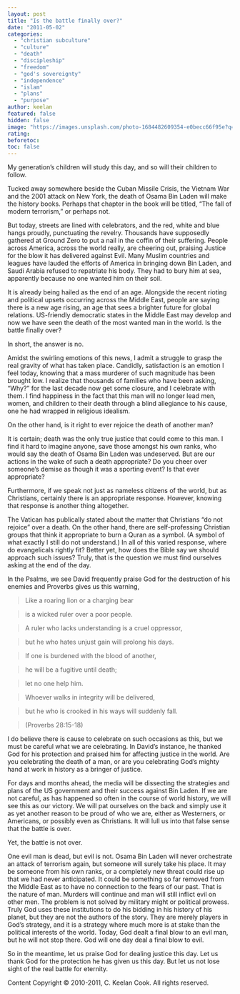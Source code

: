 ```yaml
---
layout: post
title: "Is the battle finally over?"
date: "2011-05-02"
categories: 
  - "christian subculture"
  - "culture"
  - "death"
  - "discipleship"
  - "freedom"
  - "god's sovereignty"
  - "independence"
  - "islam"
  - "plans"
  - "purpose"
author: keelan
featured: false
hidden: false
image: "https://images.unsplash.com/photo-1684482609354-e0becc66f95e?q=80&w=2070&auto=format&fit=crop&ixlib=rb-4.1.0&ixid=M3wxMjA3fDB8MHxwaG90by1wYWdlfHx8fGVufDB8fHx8fA%3D%3D"
rating:
beforetoc:
toc: false
---
```


My generation’s children will study this day, and so will their children to follow. 

Tucked away somewhere beside the Cuban Missile Crisis, the Vietnam War and the 2001 attack on New York, the death of Osama Bin Laden will make the history books. Perhaps that chapter in the book will be titled, “The fall of modern terrorism,” or perhaps not.

But today, streets are lined with celebrators, and the red, white and blue hangs proudly, punctuating the revelry. Thousands have supposedly gathered at Ground Zero to put a nail in the coffin of their suffering. People across America, across the world really, are cheering out, praising Justice for the blow it has delivered against Evil. Many Muslim countries and leagues have lauded the efforts of America in bringing down Bin Laden, and Saudi Arabia refused to repatriate his body. They had to bury him at sea, apparently because no one wanted him on their soil.

It is already being hailed as the end of an age. Alongside the recent rioting and political upsets occurring across the Middle East, people are saying there is a new age rising, an age that sees a brighter future for global relations. US-friendly democratic states in the Middle East may develop and now we have seen the death of the most wanted man in the world. Is the battle finally over?

In short, the answer is no.

Amidst the swirling emotions of this news, I admit a struggle to grasp the real gravity of what has taken place. Candidly, satisfaction is an emotion I feel today, knowing that a mass murderer of such magnitude has been brought low. I realize that thousands of families who have been asking, “Why?” for the last decade now get some closure, and I celebrate with them. I find happiness in the fact that this man will no longer lead men, women, and children to their death through a blind allegiance to his cause, one he had wrapped in religious idealism.

On the other hand, is it right to ever rejoice the death of another man?

It is certain; death was the only true justice that could come to this man. I find it hard to imagine anyone, save those amongst his own ranks, who would say the death of Osama Bin Laden was undeserved. But are our actions in the wake of such a death appropriate? Do you cheer over someone’s demise as though it was a sporting event? Is that ever appropriate?

Furthermore, if we speak not just as nameless citizens of the world, but as Christians, certainly there is an appropriate response. However, knowing that response is another thing altogether.

The Vatican has publically stated about the matter that Christians “do not rejoice” over a death. On the other hand, there are self-professing Christian groups that think it appropriate to burn a Quran as a symbol. (A symbol of what exactly I still do not understand.) In all of this varied response, where do evangelicals rightly fit? Better yet, how does the Bible say we should approach such issues? Truly, that is the question we must find ourselves asking at the end of the day.

In the Psalms, we see David frequently praise God for the destruction of his enemies and Proverbs gives us this warning,

> Like a roaring lion or a charging bear 

> is a wicked ruler over a poor people.

> A ruler who lacks understanding is a cruel oppressor, 

> but he who hates unjust gain will prolong his days.

> If one is burdened with the blood of another,

> he will be a fugitive until death;

> let no one help him.

> Whoever walks in integrity will be delivered,

> but he who is crooked in his ways will suddenly fall.

> (Proverbs 28:15-18) 

I do believe there is cause to celebrate on such occasions as this, but we must be careful what we are celebrating. In David’s instance, he thanked God for his protection and praised him for affecting justice in the world. Are you celebrating the death of a man, or are you celebrating God’s mighty hand at work in history as a bringer of justice.

For days and months ahead, the media will be dissecting the strategies and plans of the US government and their success against Bin Laden. If we are not careful, as has happened so often in the course of world history, we will see this as our victory. We will pat ourselves on the back and simply use it as yet another reason to be proud of who we are, either as Westerners, or Americans, or possibly even as Christians. It will lull us into that false sense that the battle is over.

Yet, the battle is not over.

One evil man is dead, but evil is not. Osama Bin Laden will never orchestrate an attack of terrorism again, but someone will surely take his place. It may be someone from his own ranks, or a completely new threat could rise up that we had never anticipated. It could be something so far removed from the Middle East as to have no connection to the fears of our past. That is the nature of man. Murders will continue and man will still inflict evil on other men. The problem is not solved by military might or political prowess. Truly God uses these institutions to do his bidding in his history of his planet, but they are not the authors of the story. They are merely players in God’s strategy, and it is a strategy where much more is at stake than the political interests of the world. Today, God dealt a final blow to an evil man, but he will not stop there. God will one day deal a final blow to evil.

So in the meantime, let us praise God for dealing justice this day. Let us thank God for the protection he has given us this day. But let us not lose sight of the real battle for eternity.

Content Copyright © 2010-2011, C. Keelan Cook. All rights reserved.
